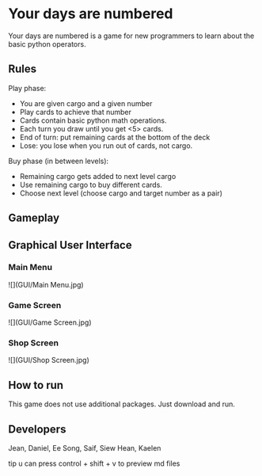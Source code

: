 # Your days are numbered
Your days are numbered is a game for new programmers to learn about the basic python operators.

## Rules 
Play phase:
- You are given cargo and a given number
- Play cards to achieve that number 
- Cards contain basic python math operations. 
- Each turn you draw until you get <5> cards.
- End of turn: put remaining cards at the bottom of the deck 
- Lose: you lose when you run out of cards, not cargo.

Buy phase (in between levels):
- Remaining cargo gets added to next level cargo 
- Use remaining cargo to buy different cards. 
- Choose next level (choose cargo and target number as a pair)

## Gameplay
## Graphical User Interface
### Main Menu
![](GUI/Main Menu.jpg)
### Game Screen
![](GUI/Game Screen.jpg)
### Shop Screen
![](GUI/Shop Screen.jpg)

## How to run
This game does not use additional packages. Just download and run.

## Developers
Jean, Daniel, Ee Song, Saif, Siew Hean, Kaelen

tip u can press control + shift + v to preview md files